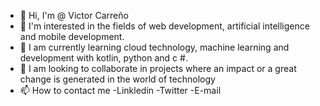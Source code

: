 - 👋 Hi, I'm @ Victor Carreño
- 👀 I'm interested in the fields of web development, artificial intelligence and mobile development.
- 🌱 I am currently learning cloud technology, machine learning and development with kotlin, python and c #.
- 💞️ I am looking to collaborate in projects where an impact or a great change is generated in the world of technology
- 📫 How to contact me -Linkledin  -Twitter -E-mail 

<!---
Vickman123/Vickman123 is a ✨ special ✨ repository because its `README.md` (this file) appears on your GitHub profile.
You can click the Preview link to take a look at your changes.
--->
